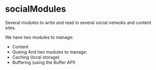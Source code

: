 # socialModules
Several modules to write and read in several social netwoks and content sites.

We have two modules to manage:
* Content
* Queing
And two modules to manage:
* Caching (local storage)
* Buffering (using the Buffer API)

